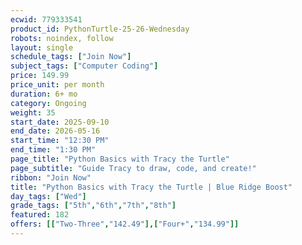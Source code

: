 ```yaml
---
ecwid: 779333541
product_id: PythonTurtle-25-26-Wednesday
robots: noindex, follow
layout: single
schedule_tags: ["Join Now"]
subject_tags: ["Computer Coding"]
price: 149.99
price_unit: per month
duration: 6+ mo
category: Ongoing
weight: 35
start_date: 2025-09-10
end_date: 2026-05-16
start_time: "12:30 PM"
end_time: "1:30 PM"
page_title: "Python Basics with Tracy the Turtle"
page_subtitle: "Guide Tracy to draw, code, and create!"
ribbon: "Join Now"
title: "Python Basics with Tracy the Turtle | Blue Ridge Boost"
day_tags: ["Wed"]
grade_tags: ["5th","6th","7th","8th"]
featured: 182
offers: [["Two-Three","142.49"],["Four+","134.99"]]
---
```

